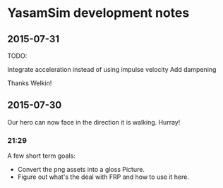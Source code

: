 # YasamSim development notes

## 2015-07-31

TODO:

Integrate acceleration instead of using impulse velocity
Add dampening

Thanks Welkin!

## 2015-07-30

Our hero can now face in the direction it is walking. Hurray!

### 21:29

A few short term goals:

* Convert the png assets into a gloss Picture.
* Figure out what's the deal with FRP and how to use it here.
